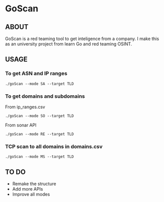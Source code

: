 # GoScan
## ABOUT
GoScan is a red teaming tool to get inteligence from a company.
I make this as an university project from learn Go and red teaming OSINT.

## USAGE

### To get ASN and IP ranges

```
./goScan --mode SA --target TLD
```

### To get domains and subdomains

From ip_ranges.csv

```
./goScan --mode SO --target TLD
```

From sonar API

```
./goScan --mode RE --target TLD
```

### TCP scan to all domains in domains.csv

```
./goScan --mode MS --target TLD
```

## TO DO

- Remake the structure
- Add more APIs
- Improve all modes
